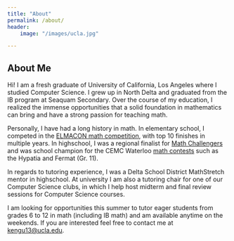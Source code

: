 ```yaml
---
title: "About"
permalink: /about/
header:
	image: "/images/ucla.jpg"

---
```

## About Me

Hi! I am a fresh graduate of University of California, Los Angeles where I studied Computer Science. I grew up in North Delta and graduated from the IB program at Seaquam Secondary. Over the course of my education, I realized the immense opportunities that a solid foundation in mathematics can bring and have a strong passion for teaching math. 

Personally, I have had a long history in math. In elementary school, I competed in the [ELMACON math competition](https://www.elmacon.org/), with top 10 finishes in multiple years. In highschool, I was a regional finalist for [Math Challengers](http://www.mathchallengers.ca/) and was school champion for the CEMC Waterloo [math contests](https://cemc.uwaterloo.ca/contests/contests.html) such as the Hypatia and Fermat (Gr. 11). 

In regards to tutoring experience, I was a Delta School District MathStretch mentor in highschool. At university I am also a tutoring chair for one of our Computer Science clubs, in which I help host midterm and final review sessions for Computer Science courses. 


I am looking for opportunities this summer to tutor eager students from grades 6 to 12 in math (including IB math) and am available anytime on the weekends. If you are interested feel free to contact me at kengu13@ucla.edu. 